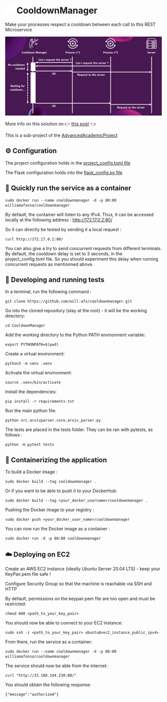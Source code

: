 # <img src="https://github.com/will-afs/AdvancedAcademicProject/blob/main/doc/Icons/CooldownManager.png" width="30"> CooldownManager
Make your processes respect a cooldown between each call to this REST Microservice

<img src="https://github.com/will-afs/CooldownManager/blob/main/doc/CooldownManager%20sequence%20diagram.JPG" width="700">

More info on this solution on 👉 [this post](https://www.linkedin.com/feed/update/urn:li:activity:6893219171723816960/) 👈

This is a sub-project of the [AdvancedAcademicProject](https://github.com/will-afs/AdvancedAcademicProject/)

⚙️ Configuration
-----------------
The project configuration holds in the [project_config.toml file](https://github.com/will-afs/CooldownManager/blob/main/project_config.toml)

The Flask configuration holds into the [flask_config.py file](https://github.com/will-afs/CooldownManager/blob/main/flask_config.py)

🐇 Quickly run the service as a container
-----------------------------------------

    sudo docker run --name cooldownmanager -d -p 80:80 williamafonso/cooldownmanager
    
By default, the container will listen to any IPv4. Thus, it can be accessed locally at the following address : http://172.17.0.2:80/

So it can directly be tested by sending it a local request :

    curl http://172.17.0.2:80/

You can also give a try to send concurrent requests from different terminals.
By default, the cooldown delay is set to 3 seconds, in the project_config.toml file.
So you should experiment this delay when running concurrent requests as mentionned above.

🧪 Developing and running tests
--------------------------------
In a terminal, run the following command :

    git clone https://github.com/will-afs/cooldownmanager.git

Go into the cloned repository (stay at the root) - it will be the working directory:

    cd CooldownManager

Add the working directory to the Python PATH environment variable:

    export PYTHONPATH=$(pwd)
    
Create a virtual environment:

    python3 -m venv .venv

Activate the virtual environment:
    
    source .venv/bin/activate
    
Install the dependencies:
    
    pip install -r requirements.txt

Run the main python file:

    python src.arxivparser.core.arxiv_parser.py

The tests are placed in the tests folder. They can be ran with pytests, as follows :

    python -m pytest tests
 
🐋 Containerizing the application 
----------------------------------
To build a Docker image :

    sudo docker build --tag cooldownmanager .
    
Or if you want to be able to push it to your DockerHub:

    sudo docker build --tag <your_docker_username>/cooldownmanager .

Pushing the Docker image to your registry :

    sudo docker push <your_docker_user_name>/cooldownmanager

You can now run the Docker image as a container :

    sudo docker run -d -p 80:80 cooldownmanager

☁️ Deploying on EC2
--------------------

Create an AWS EC2 instance (ideally Ubuntu Server 20.04 LTS) - keep your KeyPair.pem file safe !

Configure Security Group so that the machine is reachable via SSH and HTTP
    
By default, permissions on the keypair.pem file are too open and must be restricted:

    chmod 600 <path_to_your_key_pair>

You should now be able to connect to your EC2 instance:

    sudo ssh -i <path_to_your_key_pair> ubuntu@<ec2_instance_public_ipv4>

From there, run the service as a container:

    sudo docker run --name cooldownmanager -d -p 80:80 williamafonso/cooldownmanager
    
The service should now be able from the internet:

    curl "http://15.188.144.230:80/"

You should obtain the following response:

    {"message":"authorized"}
